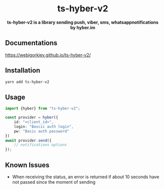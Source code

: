 <h1 align="center"> ts-hyber-v2 </h1>
<p align="center">
  <b>ts-hyber-v2 is a library sending push, viber, sms, whatsappnotifications by hyber.im</b>
</p>

## Documentations

https://webigorkiev.github.io/ts-hyber-v2/

## Installation

```bash
yarn add ts-hyber-v2
```

## Usage

```typescript
import {hyber} from "ts-hyber-v2";

const provider = hyber({
    id: "<client_id>",
    login: "Bascic auth login",
    pw: "Basic auth password"
})
await provider.send({
    // notifications options
});
```

## Known Issues

* When receiving the status, an error is returned if about 10 seconds have not passed since the moment of sending